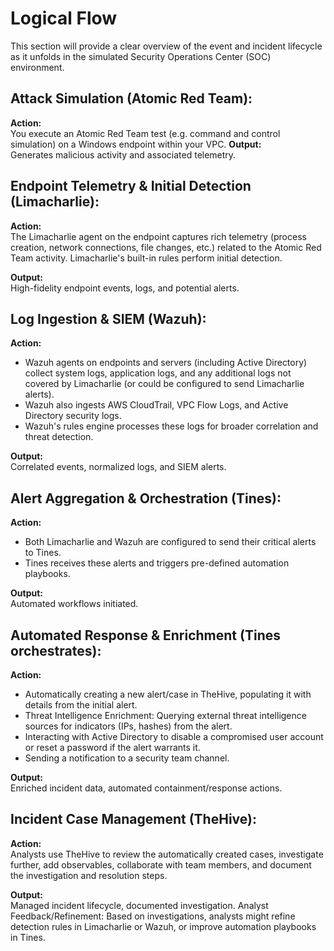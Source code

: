 # Logical Flow 
This section will provide a clear overview of the event and incident lifecycle as it unfolds in the simulated Security Operations Center (SOC) environment.

## Attack Simulation (Atomic Red Team):

**Action:**      
You execute an Atomic Red Team test (e.g. command and control simulation) on a Windows endpoint within your VPC.
**Output:**       
Generates malicious activity and associated telemetry.

## Endpoint Telemetry & Initial Detection (Limacharlie):

**Action:**       
The Limacharlie agent on the endpoint captures rich telemetry (process creation, network connections, file changes, etc.) related to the Atomic Red Team activity. Limacharlie's built-in rules perform initial detection.

**Output:**           
High-fidelity endpoint events, logs, and potential alerts.

## Log Ingestion & SIEM (Wazuh):

**Action:**      
- Wazuh agents on endpoints and servers (including Active Directory) collect system logs, application logs, and any additional logs not covered by Limacharlie (or could be configured to send Limacharlie alerts).
- Wazuh also ingests AWS CloudTrail, VPC Flow Logs, and Active Directory security logs.
- Wazuh's rules engine processes these logs for broader correlation and threat detection.

**Output:**    
Correlated events, normalized logs, and SIEM alerts.

## Alert Aggregation & Orchestration (Tines):

**Action:**      
- Both Limacharlie and Wazuh are configured to send their critical alerts to Tines.
- Tines receives these alerts and triggers pre-defined automation playbooks.

**Output:**         
Automated workflows initiated.

## Automated Response & Enrichment (Tines orchestrates):

**Action:**         
- Automatically creating a new alert/case in TheHive, populating it with details from the initial alert.
- Threat Intelligence Enrichment: Querying external threat intelligence sources for indicators (IPs, hashes) from the alert.
- Interacting with Active Directory to disable a compromised user account or reset a password if the alert warrants it.
- Sending a notification to a security team channel.

**Output:**       
Enriched incident data, automated containment/response actions.

## Incident Case Management (TheHive):

**Action:**     
Analysts use TheHive to review the automatically created cases, investigate further, add observables, collaborate with team members, and document the investigation and resolution steps.

**Output:**      
Managed incident lifecycle, documented investigation.
Analyst Feedback/Refinement: Based on investigations, analysts might refine detection rules in Limacharlie or Wazuh, or improve automation playbooks in Tines.
